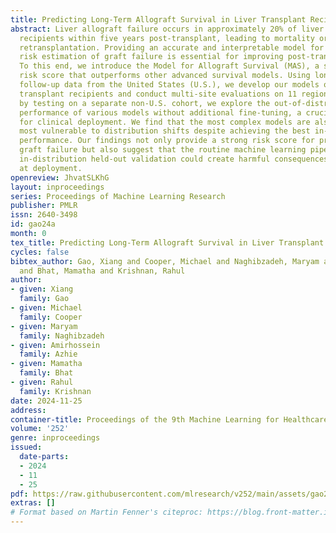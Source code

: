 ```yaml
---
title: Predicting Long-Term Allograft Survival in Liver Transplant Recipients
abstract: Liver allograft failure occurs in approximately 20% of liver transplant
  recipients within five years post-transplant, leading to mortality or the need for
  retransplantation. Providing an accurate and interpretable model for individualized
  risk estimation of graft failure is essential for improving post-transplant care.
  To this end, we introduce the Model for Allograft Survival (MAS), a simple linear
  risk score that outperforms other advanced survival models. Using longitudinal patient
  follow-up data from the United States (U.S.), we develop our models on 82,959 liver
  transplant recipients and conduct multi-site evaluations on 11 regions. Additionally,
  by testing on a separate non-U.S. cohort, we explore the out-of-distribution generalization
  performance of various models without additional fine-tuning, a crucial property
  for clinical deployment. We find that the most complex models are also the ones
  most vulnerable to distribution shifts despite achieving the best in-distribution
  performance. Our findings not only provide a strong risk score for predicting long-term
  graft failure but also suggest that the routine machine learning pipeline with only
  in-distribution held-out validation could create harmful consequences for patients
  at deployment.
openreview: JhvatSLKhG
layout: inproceedings
series: Proceedings of Machine Learning Research
publisher: PMLR
issn: 2640-3498
id: gao24a
month: 0
tex_title: Predicting Long-Term Allograft Survival in Liver Transplant Recipients
cycles: false
bibtex_author: Gao, Xiang and Cooper, Michael and Naghibzadeh, Maryam and Azhie, Amirhossein
  and Bhat, Mamatha and Krishnan, Rahul
author:
- given: Xiang
  family: Gao
- given: Michael
  family: Cooper
- given: Maryam
  family: Naghibzadeh
- given: Amirhossein
  family: Azhie
- given: Mamatha
  family: Bhat
- given: Rahul
  family: Krishnan
date: 2024-11-25
address:
container-title: Proceedings of the 9th Machine Learning for Healthcare Conference
volume: '252'
genre: inproceedings
issued:
  date-parts:
  - 2024
  - 11
  - 25
pdf: https://raw.githubusercontent.com/mlresearch/v252/main/assets/gao24a/gao24a.pdf
extras: []
# Format based on Martin Fenner's citeproc: https://blog.front-matter.io/posts/citeproc-yaml-for-bibliographies/
---
```

